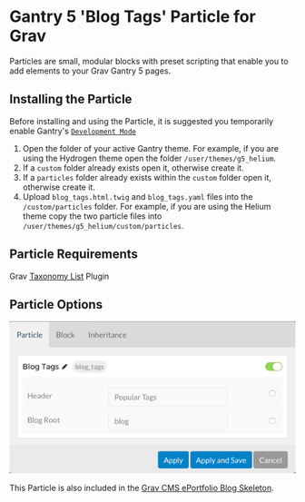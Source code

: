 # Gantry 5 'Blog Tags' Particle for Grav

Particles are small, modular blocks with preset scripting that enable you to add elements to your Grav Gantry 5 pages.

## Installing the Particle

Before installing and using the Particle, it is suggested you temporarily enable Gantry's [`Development Mode`](http://docs.gantry.org/gantry5/configure/extras)

1. Open the folder of your active Gantry theme. For example, if you are using the Hydrogen theme open the folder `/user/themes/g5_helium`.
2. If a `custom` folder already exists open it, otherwise create it.
3. If a `particles` folder already exists within the `custom` folder open it, otherwise create it.
4. Upload `blog_tags.html.twig` and `blog_tags.yaml` files into the `/custom/particles` folder. For example, if you are using the Helium theme copy the two particle files into `/user/themes/g5_helium/custom/particles`.

## Particle Requirements
Grav [Taxonomy List](https://getgrav.org/downloads/plugins) Plugin

## Particle Options
!['Blog Tags' options](https://github.com/paulhibbitts/github-repo-images/blob/master/blog-tags-options.png?raw=true)

This Particle is also included in the [Grav CMS ePortfolio Blog Skeleton](https://github.com/hibbitts-design/grav-skeleton-eportfolio-blog).
